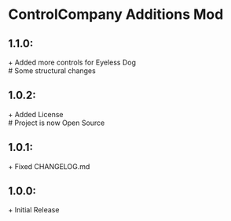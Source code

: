 # ControlCompany Additions Mod

## 1.1.0:
\+ Added more controls for Eyeless Dog<br>
\# Some structural changes<br>

## 1.0.2:
\+ Added License<br>
\# Project is now Open Source

## 1.0.1:
\+ Fixed CHANGELOG.md<br>


## 1.0.0:
\+ Initial Release<br>
